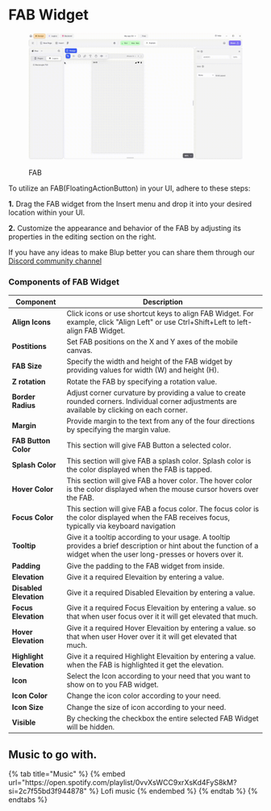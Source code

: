# FAB Widget

<figure><img src="../../../.gitbook/assets/fab-ui.gif" alt="FAB"><figcaption><p>FAB</p></figcaption></figure>

To utilize an FAB(FloatingActionButton) in your  UI, adhere to these steps:

**1.** Drag the FAB widget from the Insert menu and drop it into your desired location within your UI.

**2.** Customize the appearance and behavior of the FAB by adjusting its properties in the editing section on the right.

If you have any ideas to make Blup better you can share them through our [Discord community channel ](https://discord.com/channels/940632966093234176/965313562425823303)


### Components of FAB Widget

<table>
  <thead>
    <tr>
      <th>Component</th>
      <th>Description</th>
    </tr>
  </thead>
  <tbody>
    <tr>
      <td><strong>Align Icons</strong></td>
      <td>Click icons or use shortcut keys to align FAB Widget. For example, click "Align Left" or use Ctrl+Shift+Left to left-align FAB Widget.</td>
    </tr>
    <tr>
      <td><strong>Postitions</strong></td>
      <td>Set FAB positions on the X and Y axes of the mobile canvas.</td>
    </tr> 
    <tr>
      <td><strong>FAB Size</strong></td>
      <td>Specify the width and height of the FAB widget by providing values for width (W) and height (H).</td>
    </tr> 
    <tr>
      <td><strong>Z rotation</strong></td>
      <td>Rotate the FAB by specifying a rotation value.</td>
    </tr>
     <tr>
      <td><strong>Border Radius</strong></td>
      <td>Adjust corner curvature by providing a value to create rounded corners. Individual corner adjustments are available by clicking on each corner.</td>
    </tr>
    <tr>
      <td><strong>Margin</strong></td>
      <td>Provide margin to the text from any of the four directions by specifying the margin value.</td>
    </tr>
    <tr>
      <td><strong>FAB Button Color</strong></td>
      <td>This section will give FAB Button a selected color.</td>
    </tr>
    <tr>
      <td><strong>Splash Color</strong></td>
      <td>This section will give FAB a splash color. Splash color is the color displayed when the FAB is tapped.</td>
    </tr>
     <tr>
      <td><strong>Hover Color</strong></td>
      <td>This section will give FAB a hover color. The hover color is the color displayed when the mouse cursor hovers over the FAB.</td>
    </tr>
     <tr>
      <td><strong>Focus Color</strong></td>
      <td>This section will give FAB a focus color. The focus color is the color displayed when the FAB receives focus, typically via keyboard navigation</td>
    </tr>
    <tr>
      <td><strong>Tooltip</strong></td>
      <td>Give it a tooltip according to your usage. A tooltip provides a brief description or hint about the function of a widget when the user long-presses or hovers over it.</td>
    </tr>
    <tr>
      <td><strong>Padding</strong></td>
      <td>Give the padding to the FAB widget from inside.</td>
    </tr>
    <tr>
      <td><strong>Elevation</strong></td>
      <td>Give it a required Elevaition by entering a value.</td>
    </tr><tr>
      <td><strong>Disabled Elevation</strong></td>
      <td>Give it a required Disabled Elevaition by entering a value.</td>
    </tr><tr>
      <td><strong>Focus Elevation</strong></td>
      <td>Give it a required Focus Elevaition by entering a value. so that when user focus over it it will get elevated that much.</td>
    </tr><tr>
      <td><strong>Hover Elevation</strong></td>
      <td>Give it a required Hover Elevaition by entering a value. so that when user Hover over it it will get elevated that much.</td>
    </tr><tr>
      <td><strong>Highlight Elevation</strong></td>
      <td>Give it a required Highlight Elevaition by entering a value. when the FAB is highlighted it get the elevation.</td>
    </tr>
    <tr>
      <td><strong>Icon</strong></td>
      <td>Select the Icon according to your need that you want to show on to you FAB widget.</td>
    </tr><tr>
      <td><strong>Icon Color</strong></td>
      <td>Change the icon color according to your need.</td>
    </tr>
    <tr>
      <td><strong>Icon Size</strong></td>
      <td>Change the size of icon according to your need.</td>
    </tr>
    <tr>
      <td><strong>Visible</strong></td>
      <td>By checking the checkbox the entire selected FAB Widget will be hidden.</td>
    </tr>
  </tbody>
</table>


## Music to go with.
 
<div class="container">
  {% tab title="Music" %}
  {% embed url="https://open.spotify.com/playlist/0vvXsWCC9xrXsKd4FyS8kM?si=2c7f55bd3f944878" %}
  Lofi music
  {% endembed %}
  {% endtab %}
  {% endtabs %}
</div>